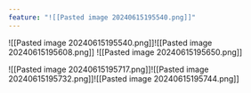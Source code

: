 ```yaml
---
feature: "![[Pasted image 20240615195540.png]]"
---
```

![[Pasted image 20240615195540.png]]![[Pasted image 20240615195608.png]]
![[Pasted image 20240615195650.png]]

![[Pasted image 20240615195717.png]]![[Pasted image 20240615195732.png]]![[Pasted image 20240615195744.png]]